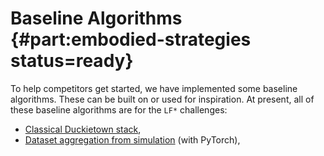 # Baseline Algorithms   {#part:embodied-strategies status=ready}

To help competitors get started, we have implemented some baseline algorithms. These can be built on or used for inspiration. At present, all of these baseline algorithms are for the `LF*` challenges:

- [Classical Duckietown stack](#ros-baseline),
- [Dataset aggregation from simulation](#embodied_il_sim_dagger) (with PyTorch),
 
<!-- - [Reinforcement learning](#embodied_rl) (with PyTorch),
 - [Imitation learning from simulation](#embodied_il_sim) (with tensorflow),
 - [Imitation learning from real logs](#embodied_il_logs) (with tensorflow).
 - [Behavior Cloning](#embodied_bc) (with tensorflow 2.1).
-->

<minitoc />